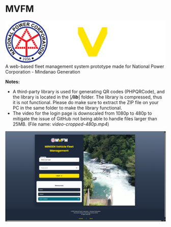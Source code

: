# MVFM
![alt text](https://github.com/CACabusas/MVFM/blob/main/logo%20simple.png?raw=true)
A web-based fleet management system prototype made for National Power Corporation - Mindanao Generation

**Notes:**
- A third-party library is used for generating QR codes (PHPQRCode), and the library is located in the [**_/lib_**] folder. The library is compressed, thus it is not functional. Please do make sure to extract the ZIP file on your PC in the same folder to make the library functional.
- The video for the login page is downscaled from 1080p to 480p to mitigate the issue of GitHub not being able to handle files larger than 25MB. (File name: *video-cropped-480p.mp4*)

![alt text](https://github.com/CACabusas/MVFM/blob/main/login%20preview.png?raw=true)
